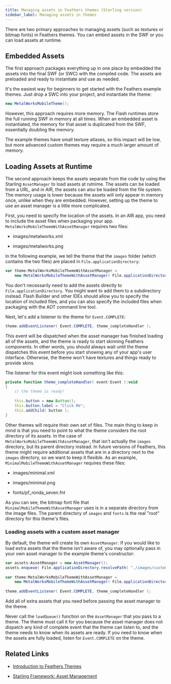 ```yaml
---
title: Managing assets in Feathers themes (Starling version)
sidebar_label: Managing assets in themes
---
```


There are two primary approaches to managing assets (such as textures or bitmap fonts) in Feathers themes. You can embed assets in the SWF or you can load assets at runtime.

## Embedded Assets

The first approach packages everything up in one place by embedded the assets into the final SWF (or SWC) with the compiled code. The assets are preloaded and ready to instantiate and use as needed.

It's the easiest way for beginners to get started with the Feathers example themes. Just drop a SWC into your project, and instantiate the theme:

```actionscript
new MetalWorksMobileTheme();
```

However, this approach requires more memory. The Flash runtimes store the full running SWF in memory at all times. When an embedded asset is instantiated, the memory for that asset is duplicated from the SWF, essentially doubling the memory.

The example themes have small texture atlases, so this impact will be low, but more advanced custom themes may require a much larger amount of memory.

## Loading Assets at Runtime

The second approach keeps the assets separate from the code by using the Starling `AssetManager` to load assets at rutnime. The assets can be loaded from a URL, and in AIR, the assets can also be loaded from the file system. The memory usage is lower because the assets will only appear in memory once, unlike when they are embedded. However, setting up the theme to use an asset manager is a little more complicated.

First, you need to specify the location of the assets. In an AIR app, you need to include the asset files when packaging your app. `MetalWorksMobileThemeWithAssetManager` requires two files:

- images/metalworks.xml

- images/metalworks.png

In the following example, we tell the theme that the `images` folder (which contains the two files) are placed in `File.applicationDirectory`:

```actionscript
var theme:MetalWorksMobileThemeWithAssetManager =
    new MetalWorksMobileThemeWithAssetManager( File.applicationDirectory.url );
```

You don't necessarily need to add the assets directly to `File.applicationDirectory`. You might want to add them to a subdirectory instead. Flash Builder and other IDEs should allow you to specify the location of included files, and you can also specify the included files when packaging with the ADT command line tool.

Next, let's add a listener to the theme for `Event.COMPLETE`:

```actionscript
theme.addEventListener( Event.COMPLETE, theme_completeHandler );
```

This event will be dispatched when the asset manager has finished loading all of the assets, and the theme is ready to start skinning Feathers components. In other words, you should always wait until the theme dispatches this event before you start showing any of your app's user interface. Otherwise, the theme won't have textures and things ready to provide skins.

The listener for this event might look something like this:

```actionscript
private function theme_completeHandler( event:Event ):void
{
    // the theme is ready!
 
    this.button = new Button();
    this.button.label = "Click Me";
    this.addChild( button );
}
```

Other themes will require their own set of files. The main thing to keep in mind is that you need to point to what the theme considers the root directory of its assets. In the case of `MetalWorksMobileThemeWithAssetManager`, that isn't actually the `images` directory, but its parent directory instead.
In future versions of Feathers, this theme might require additional assets that are in a directory next to the `images` directory, so we want to keep it flexible. As an example, `MinimalMobileThemeWithAssetManager` requires these files:

- images/minimal.xml

- images/minimal.png

- fonts/pf_ronda_seven.fnt

As you can see, the bitmap font file that `MinimalMobileThemeWithAssetManager` uses is in a separate directory from the image files. The parent directory of `images` and `fonts` is the real "root" directory for this theme's files.

### Loading assets with a custom asset manager

By default, the theme will create its own `AssetManager`. If you would like to load extra assets that the theme isn't aware of, you may optionally pass in your own asset manager to the example theme's constructor:

```actionscript
var assets:AssetManager = new AssetManager();
assets.enqueue( File.applicationDirectory.resolvePath( "./images/custom-asset.png" ) );
 
var theme:MetalWorksMobileThemeWithAssetManager =
    new MetalWorksMobileThemeWithAssetManager( File.applicationDirectory.url, assets );
 
theme.addEventListener( Event.COMPLETE, theme_completeHandler );
```

Add all of extra assets that you need before passing the asset manager to the theme.

Never call the `loadQueue()` function on the `AssetManager` that you pass to a theme. The theme must call it for you because the asset manager does not dispatch any kind of complete event that the theme can listen to, and the theme needs to know when its assets are ready. If you need to know when the assets are fully loaded, listen for `Event.COMPLETE` on the theme.

## Related Links

- [Introduction to Feathers Themes](./themes.md)

- [Starling Framework: Asset Management](http://wiki.starling-framework.org/manual/asset_management)
